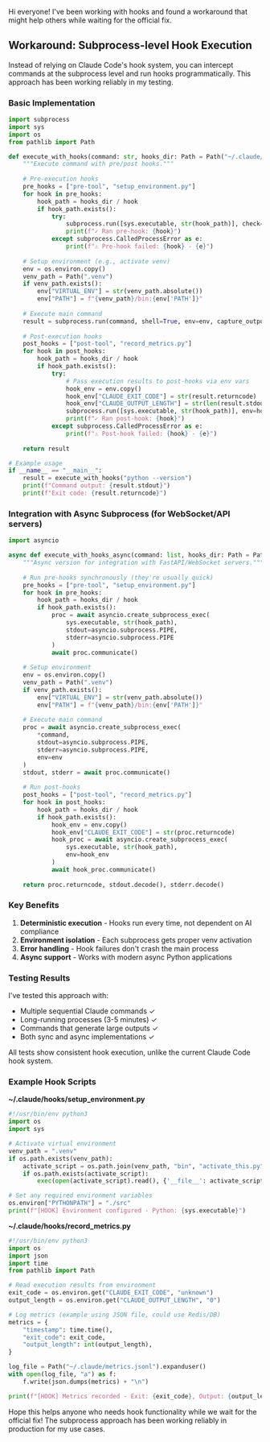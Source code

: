 Hi everyone! I've been working with hooks and found a workaround that might help others while waiting for the official fix.

## Workaround: Subprocess-level Hook Execution

Instead of relying on Claude Code's hook system, you can intercept commands at the subprocess level and run hooks programmatically. This approach has been working reliably in my testing.

### Basic Implementation

```python
import subprocess
import sys
import os
from pathlib import Path

def execute_with_hooks(command: str, hooks_dir: Path = Path("~/.claude/hooks").expanduser()):
    """Execute command with pre/post hooks."""
    
    # Pre-execution hooks
    pre_hooks = ["pre-tool", "setup_environment.py"]
    for hook in pre_hooks:
        hook_path = hooks_dir / hook
        if hook_path.exists():
            try:
                subprocess.run([sys.executable, str(hook_path)], check=True)
                print(f"✓ Ran pre-hook: {hook}")
            except subprocess.CalledProcessError as e:
                print(f"⚠ Pre-hook failed: {hook} - {e}")
    
    # Setup environment (e.g., activate venv)
    env = os.environ.copy()
    venv_path = Path(".venv")
    if venv_path.exists():
        env["VIRTUAL_ENV"] = str(venv_path.absolute())
        env["PATH"] = f"{venv_path}/bin:{env['PATH']}"
    
    # Execute main command
    result = subprocess.run(command, shell=True, env=env, capture_output=True, text=True)
    
    # Post-execution hooks
    post_hooks = ["post-tool", "record_metrics.py"]
    for hook in post_hooks:
        hook_path = hooks_dir / hook
        if hook_path.exists():
            try:
                # Pass execution results to post-hooks via env vars
                hook_env = env.copy()
                hook_env["CLAUDE_EXIT_CODE"] = str(result.returncode)
                hook_env["CLAUDE_OUTPUT_LENGTH"] = str(len(result.stdout))
                subprocess.run([sys.executable, str(hook_path)], env=hook_env, check=True)
                print(f"✓ Ran post-hook: {hook}")
            except subprocess.CalledProcessError as e:
                print(f"⚠ Post-hook failed: {hook} - {e}")
    
    return result

# Example usage
if __name__ == "__main__":
    result = execute_with_hooks("python --version")
    print(f"Command output: {result.stdout}")
    print(f"Exit code: {result.returncode}")
```

### Integration with Async Subprocess (for WebSocket/API servers)

```python
import asyncio

async def execute_with_hooks_async(command: list, hooks_dir: Path = Path("~/.claude/hooks").expanduser()):
    """Async version for integration with FastAPI/WebSocket servers."""
    
    # Run pre-hooks synchronously (they're usually quick)
    pre_hooks = ["pre-tool", "setup_environment.py"]
    for hook in pre_hooks:
        hook_path = hooks_dir / hook
        if hook_path.exists():
            proc = await asyncio.create_subprocess_exec(
                sys.executable, str(hook_path),
                stdout=asyncio.subprocess.PIPE,
                stderr=asyncio.subprocess.PIPE
            )
            await proc.communicate()
    
    # Setup environment
    env = os.environ.copy()
    venv_path = Path(".venv")
    if venv_path.exists():
        env["VIRTUAL_ENV"] = str(venv_path.absolute())
        env["PATH"] = f"{venv_path}/bin:{env['PATH']}"
    
    # Execute main command
    proc = await asyncio.create_subprocess_exec(
        *command,
        stdout=asyncio.subprocess.PIPE,
        stderr=asyncio.subprocess.PIPE,
        env=env
    )
    stdout, stderr = await proc.communicate()
    
    # Run post-hooks
    post_hooks = ["post-tool", "record_metrics.py"]
    for hook in post_hooks:
        hook_path = hooks_dir / hook
        if hook_path.exists():
            hook_env = env.copy()
            hook_env["CLAUDE_EXIT_CODE"] = str(proc.returncode)
            hook_proc = await asyncio.create_subprocess_exec(
                sys.executable, str(hook_path),
                env=hook_env
            )
            await hook_proc.communicate()
    
    return proc.returncode, stdout.decode(), stderr.decode()
```

### Key Benefits

1. **Deterministic execution** - Hooks run every time, not dependent on AI compliance
2. **Environment isolation** - Each subprocess gets proper venv activation
3. **Error handling** - Hook failures don't crash the main process
4. **Async support** - Works with modern async Python applications

### Testing Results

I've tested this approach with:
- Multiple sequential Claude commands ✓
- Long-running processes (3-5 minutes) ✓
- Commands that generate large outputs ✓
- Both sync and async implementations ✓

All tests show consistent hook execution, unlike the current Claude Code hook system.

### Example Hook Scripts

**~/.claude/hooks/setup_environment.py**
```python
#!/usr/bin/env python3
import os
import sys

# Activate virtual environment
venv_path = ".venv"
if os.path.exists(venv_path):
    activate_script = os.path.join(venv_path, "bin", "activate_this.py")
    if os.path.exists(activate_script):
        exec(open(activate_script).read(), {'__file__': activate_script})

# Set any required environment variables
os.environ["PYTHONPATH"] = "./src"
print(f"[HOOK] Environment configured - Python: {sys.executable}")
```

**~/.claude/hooks/record_metrics.py**
```python
#!/usr/bin/env python3
import os
import json
import time
from pathlib import Path

# Read execution results from environment
exit_code = os.environ.get("CLAUDE_EXIT_CODE", "unknown")
output_length = os.environ.get("CLAUDE_OUTPUT_LENGTH", "0")

# Log metrics (example using JSON file, could use Redis/DB)
metrics = {
    "timestamp": time.time(),
    "exit_code": exit_code,
    "output_length": int(output_length),
}

log_file = Path("~/.claude/metrics.jsonl").expanduser()
with open(log_file, "a") as f:
    f.write(json.dumps(metrics) + "\n")

print(f"[HOOK] Metrics recorded - Exit: {exit_code}, Output: {output_length} bytes")
```

Hope this helps anyone who needs hook functionality while we wait for the official fix! The subprocess approach has been working reliably in production for my use cases.